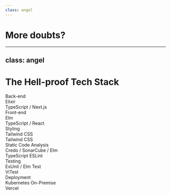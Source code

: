 ```yaml
---
class: angel
---
```


<div class="flex flex-col items-center justify-center h-full">
    <h1>More doubts?</h1>
</div>

---
class: angel
---

# The Hell-proof Tech Stack

<div class="mt-12 grid grid-cols-3 gap-5 tech-stack-table">
<v-clicks>
    <div class="topic">Back-end</div>
    <div class="devil-answer">Elixir</div>
    <div class="angel-answer">TypeScript / Next.js</div>
    <div class="topic">Front-end</div>
    <div class="devil-answer">Elm</div>
    <div class="angel-answer">TypeScript / React</div>
    <div class="topic">Styling</div>
    <div class="devil-answer">Tailwind CSS</div>
    <div class="angel-answer">Tailwind CSS</div>
    <div class="topic">Static Code Analysis</div>
    <div class="devil-answer">Credo / SonarCube / Elm</div>
    <div class="angel-answer">TypeScript ESLint</div>
    <div class="topic">Testing</div>
    <div class="devil-answer">ExUnit / Elm Test</div>
    <div class="angel-answer">ViTest</div>
    <div class="topic">Deployment</div>
    <div class="devil-answer">Kubernetes On-Premise</div>
    <div class="angel-answer">Vercel</div>
</v-clicks>
</div>
